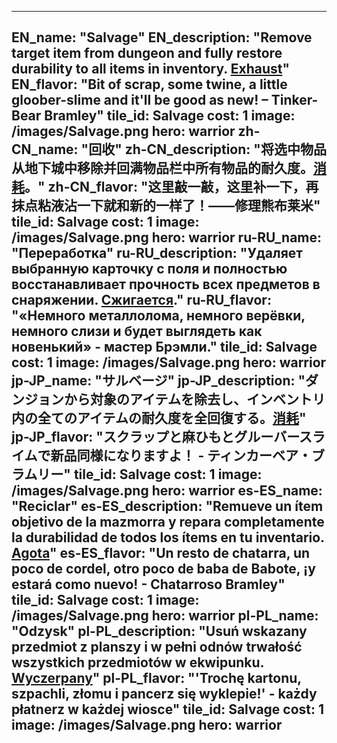 ---

EN_name: "Salvage"
EN_description: "Remove target item from dungeon and fully restore durability to all items in inventory. <u>Exhaust</u>"
EN_flavor: "Bit of scrap, some twine, a little gloober-slime and it'll be good as new! – Tinker-Bear Bramley"
tile_id: Salvage
cost: 1
image: /images/Salvage.png
hero: warrior
zh-CN_name: "回收"
zh-CN_description: "将选中物品从地下城中移除并回满物品栏中所有物品的耐久度。<u>消耗</u>。"
zh-CN_flavor: "这里敲一敲，这里补一下，再抹点粘液沾一下就和新的一样了！——修理熊布莱米"
tile_id: Salvage
cost: 1
image: /images/Salvage.png
hero: warrior
ru-RU_name: "Переработка"
ru-RU_description: "Удаляет выбранную карточку с поля и полностью восстанавливает прочность всех предметов в снаряжении. <u>Сжигается</u>."
ru-RU_flavor: "«Немного металлолома, немного верёвки, немного слизи и будет выглядеть как новенький» - мастер Брэмли."
tile_id: Salvage
cost: 1
image: /images/Salvage.png
hero: warrior
jp-JP_name: "サルベージ"
jp-JP_description: "ダンジョンから対象のアイテムを除去し、インベントリ内の全てのアイテムの耐久度を全回復する。<u>消耗</u>"
jp-JP_flavor: "スクラップと麻ひもとグルーバースライムで新品同様になりますよ！ - ティンカーベア・ブラムリー"
tile_id: Salvage
cost: 1
image: /images/Salvage.png
hero: warrior
es-ES_name: "Reciclar"
es-ES_description: "Remueve un ítem objetivo de la mazmorra y repara completamente la durabilidad de todos los ítems en tu inventario. <u>Agota</u>"
es-ES_flavor: "Un resto de chatarra, un poco de cordel, otro poco de baba de Babote, ¡y estará como nuevo! - Chatarroso Bramley"
tile_id: Salvage
cost: 1
image: /images/Salvage.png
hero: warrior
pl-PL_name: "Odzysk"
pl-PL_description: "Usuń wskazany przedmiot z planszy i w pełni odnów trwałość wszystkich przedmiotów w ekwipunku. <u>Wyczerpany</u>"
pl-PL_flavor: "'Trochę kartonu, szpachli, złomu i pancerz się wyklepie!' - każdy płatnerz w każdej wiosce"
tile_id: Salvage
cost: 1
image: /images/Salvage.png
hero: warrior
---